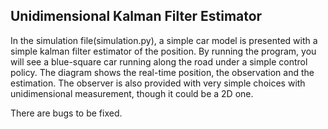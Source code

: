 ## Unidimensional Kalman Filter Estimator

In the simulation file(simulation.py), a simple car model is presented with a simple kalman filter estimator of the position. 
By running the program, you will see a blue-square car running along the road under a simple control policy.
The diagram shows the real-time position, the observation and the estimation.
The observer is also provided with very simple choices with unidimensional measurement, though it could be a 2D one.

There are bugs to be fixed.
